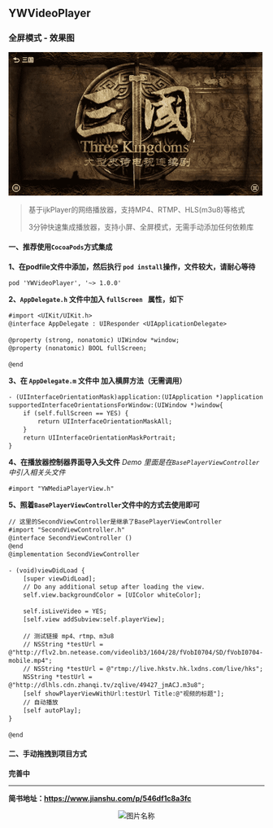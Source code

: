 ## YWVideoPlayer

### 全屏模式 - 效果图
![](./效果图.png)

> 基于ijkPlayer的网络播放器，支持MP4、RTMP、HLS(m3u8)等格式
> 
> 3分钟快速集成播放器，支持小屏、全屏模式，无需手动添加任何依赖库

#### 一、推荐使用`CocoaPods`方式集成
**1、在podfile文件中添加，然后执行 `pod install`操作，文件较大，请耐心等待**

```
pod 'YWVideoPlayer', '~> 1.0.0'
```

**2、`AppDelegate.h` 文件中加入 `fullScreen ` 属性，如下**

```
#import <UIKit/UIKit.h>
@interface AppDelegate : UIResponder <UIApplicationDelegate>

@property (strong, nonatomic) UIWindow *window;
@property (nonatomic) BOOL fullScreen;

@end
```

**3、在 `AppDelegate.m` 文件中 加入横屏方法（无需调用）**

```
- (UIInterfaceOrientationMask)application:(UIApplication *)application supportedInterfaceOrientationsForWindow:(UIWindow *)window{
    if (self.fullScreen == YES) {
        return UIInterfaceOrientationMaskAll;
    }
    return UIInterfaceOrientationMaskPortrait;
}
```

**4、在播放器控制器界面导入头文件**
*Demo 里面是在`BasePlayerViewController`中引入相关头文件*

```
#import "YWMediaPlayerView.h"
```

**5、照着`BasePlayerViewController`文件中的方式去使用即可**

```
// 这里的SecondViewController是继承了BasePlayerViewController
#import "SecondViewController.h"
@interface SecondViewController ()
@end
@implementation SecondViewController

- (void)viewDidLoad {
    [super viewDidLoad];
    // Do any additional setup after loading the view.
    self.view.backgroundColor = [UIColor whiteColor];
    
    self.isLiveVideo = YES;
    [self.view addSubview:self.playerView];
   
    // 测试链接 mp4、rtmp、m3u8
    // NSString *testUrl = @"http://flv2.bn.netease.com/videolib3/1604/28/fVobI0704/SD/fVobI0704-mobile.mp4";
    // NSString *testUrl = @"rtmp://live.hkstv.hk.lxdns.com/live/hks";
    NSString *testUrl = @"http://dlhls.cdn.zhanqi.tv/zqlive/49427_jmACJ.m3u8";
    [self showPlayerViewWithUrl:testUrl Title:@"视频的标题"];
    // 自动播放
    [self autoPlay];
}

@end
```


#### 二、手动拖拽到项目方式
**完善中**

-----------------------------------

**简书地址：https://www.jianshu.com/p/546df1c8a3fc**

<div align="center">    
	<img src = "http://upload-images.jianshu.io/upload_images/2822163-23eb59c7072548bb.png" width = "300" height = "100" alt="图片名称" align = center />
</div>


